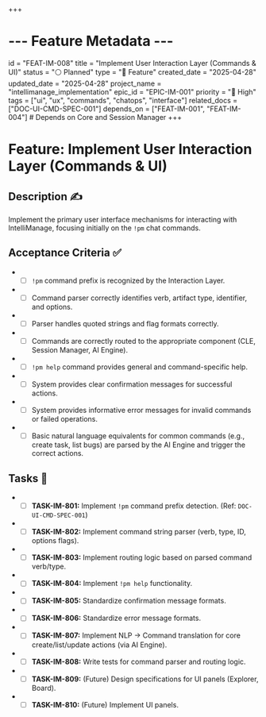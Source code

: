 +++
# --- Feature Metadata ---
id = "FEAT-IM-008"
title = "Implement User Interaction Layer (Commands & UI)"
status = "⚪️ Planned"
type = "🌟 Feature"
created_date = "2025-04-28"
updated_date = "2025-04-28"
project_name = "intellimanage_implementation"
epic_id = "EPIC-IM-001"
priority = "🔼 High"
tags = ["ui", "ux", "commands", "chatops", "interface"]
related_docs = ["DOC-UI-CMD-SPEC-001"]
depends_on = ["FEAT-IM-001", "FEAT-IM-004"] # Depends on Core and Session Manager
+++

# Feature: Implement User Interaction Layer (Commands & UI)

## Description ✍️

Implement the primary user interface mechanisms for interacting with IntelliManage, focusing initially on the `!pm` chat commands.

## Acceptance Criteria ✅

*   - [ ] `!pm` command prefix is recognized by the Interaction Layer.
*   - [ ] Command parser correctly identifies verb, artifact type, identifier, and options.
*   - [ ] Parser handles quoted strings and flag formats correctly.
*   - [ ] Commands are correctly routed to the appropriate component (CLE, Session Manager, AI Engine).
*   - [ ] `!pm help` command provides general and command-specific help.
*   - [ ] System provides clear confirmation messages for successful actions.
*   - [ ] System provides informative error messages for invalid commands or failed operations.
*   - [ ] Basic natural language equivalents for common commands (e.g., create task, list bugs) are parsed by the AI Engine and trigger the correct actions.

## Tasks 📝

*   - [ ] **TASK-IM-801:** Implement `!pm` command prefix detection. (Ref: `DOC-UI-CMD-SPEC-001`)
*   - [ ] **TASK-IM-802:** Implement command string parser (verb, type, ID, options flags).
*   - [ ] **TASK-IM-803:** Implement routing logic based on parsed command verb/type.
*   - [ ] **TASK-IM-804:** Implement `!pm help` functionality.
*   - [ ] **TASK-IM-805:** Standardize confirmation message formats.
*   - [ ] **TASK-IM-806:** Standardize error message formats.
*   - [ ] **TASK-IM-807:** Implement NLP -> Command translation for core create/list/update actions (via AI Engine).
*   - [ ] **TASK-IM-808:** Write tests for command parser and routing logic.
*   - [ ] **TASK-IM-809:** (Future) Design specifications for UI panels (Explorer, Board).
*   - [ ] **TASK-IM-810:** (Future) Implement UI panels.
